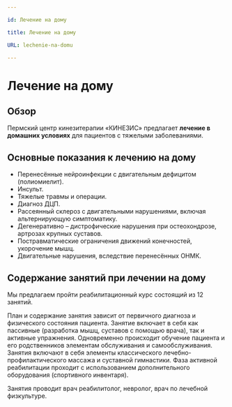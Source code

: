 ```yaml
---

id: Лечение на дому

title: Лечение на дому 

URL: lechenie-na-domu

---
```


# Лечение на дому

## Обзор

Пермский центр кинезитерапии «КИНЕЗИС» предлагает **лечение в домашних условиях** для пациентов с тяжелыми заболеваниями.

## Основные показания к лечению на  дому

- Перенесённые нейроинфекции с двигательным дефицитом (полиомиелит).
- Инсульт.
- Тяжелые травмы и операции.
- Диагноз ДЦП.
- Рассеянный склероз с двигательными нарушениями, включая альтернирующую симптоматику.
- Дегенеративно – дистрофические нарушения при остеохондрозе, артрозах крупных суставов.
- Постравматические ограничения движений конечностей, укорочение мышц.
- Двигательные нарушения, вследствие перенесённых ОНМК.

## Содержание занятий при лечении на дому

Мы предлагаем пройти реабилитационный курс состоящий из 12 занятий.

План и содержание занятия зависит от первичного диагноза и физического состояния пациента. Занятие включает в себя как пассивные (разработка мышц, суставов с помощью врача), так и активные упражнения. Одновременно происходит обучение пациента и его родственников элементам обслуживания и самообслуживания. Занятия включают в себя элементы классического лечебно-профилактического массажа и суставной гимнастики. Фаза активной реабилитации проходит с использованием дополнительного оборудования (спортивного инвентаря).

Занятия проводит врач реабилитолог, невролог, врач по лечебной физкультуре.